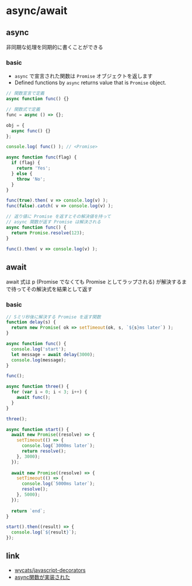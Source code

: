 # async/await
## async
非同期な処理を同期的に書くことができる

### basic
- `async` で宣言された関数は `Promise` オブジェクトを返します
- Defined functions by `async` returns value that is `Promise` object.

```js
// 関数宣言で定義
async function func() {}

// 関数式で定義
func = async () => {};

obj = {
  async func() {}
};

console.log( func() ); // <Promise>
```

```js
async function func(flag) {
  if (flag) {
    return 'Yes';
  } else {
    throw 'No';
  }
}

func(true).then( v => console.log(v) );
func(false).catch( v => console.log(v) );
```

```js
// 返り値に Promise を返すとその解決値を持って
// async 関数が返す Promise は解決される
async function func() {
  return Promise.resolve(123);
}

func().then( v => console.log(v) );
```

## await 
await 式は p (Promise でなくても Promise としてラップされる)
が解決するまで待ってその解決式を結果として返す

### basic

```js
// Sミリ秒後に解決する Promise を返す関数
function delay(s) {
  return new Promise( ok => setTimeout(ok, s, `${s}ms later`) );
}

async function func() {
  console.log('start');
  let message = await delay(3000);
  console.log(message);
}

func();
```

```js
async function three() {
  for (var i = 0; i < 3; i++) {
    await func();
  }
}

three();
```

```js
async function start() {
  await new Promise((resolve) => {
    setTimeout(() => {
      console.log(`3000ms later`);
      return resolve();
    }, 3000);
  });
  
  await new Promise((resolve) => {
    setTimeout(() => {
      console.log(`5000ms later`);
      resolve();
    }, 5000);
  });
  
  return `end`;
}

start().then((result) => {
  console.log(`${result}`);
});
```

## link

- [wycats/javascript-decorators](https://github.com/wycats/javascript-decorators)
- [async関数が実装された](http://js-next.hatenablog.com/entry/2016/05/19/131021)

